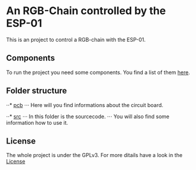 # An RGB-Chain controlled by the ESP-01
This is an project to control a RGB-chain with the ESP-01.

## Components
To run the project you need some components. 
You find a list of them [here]().

## Folder structure
⋅⋅* [pcb]()
⋅⋅⋅ Here will you find informations about the circuit board.

⋅⋅* [src]()
⋅⋅⋅ In this folder is the sourcecode.
⋅⋅⋅ You will also find some information how to use it.

## License
The whole project is under the GPLv3.
For more ditails have a look in the [License](https://github.com/bitifeye/esp8266-01_rgb-chain/blob/master/LICENSE) 
